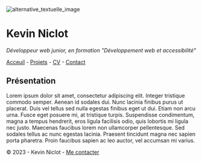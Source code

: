 ![alternative_textuelle_image](dev.avif)

# Kevin Niclot

*Développeur web junior, en formation "Développement web et accessibilité"*

[Acceuil](README.md) - [Projets](projets.md) - [CV](CV.md) - [Contact](contact.md)

## Présentation 

Lorem ipsum dolor sit amet, consectetur adipiscing elit. Integer tristique commodo semper. Aenean id sodales dui. Nunc lacinia finibus purus ut placerat. Duis vel tellus sed nulla egestas finibus eget ut dui. Etiam non arcu urna. Fusce eget posuere mi, at tristique turpis. Suspendisse condimentum, magna a tempus hendrerit, eros ligula facilisis odio, quis lobortis mi ligula nec justo. Maecenas faucibus lorem non ullamcorper pellentesque. Sed sodales tellus ac nunc egestas lacinia. Praesent tincidunt magna nec sapien porta pharetra. Proin faucibus sapien ac leo auctor, vel accumsan mi varius.  

© 2023 - Kevin Niclot - [Me contacter](contact.md)